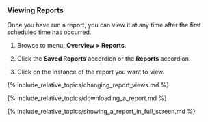 ### Viewing Reports

Once you have run a report, you can view it at any time after the first scheduled time has occurred.

1. Browse to menu: **Overview > Reports**.

2. Click the **Saved Reports** accordion or the **Reports** accordion.

3. Click on the instance of the report you want to view.

{% include_relative_topics/changing_report_views.md %}

{% include_relative_topics/downloading_a_report.md %}

{% include_relative_topics/showing_a_report_in_full_screen.md %}
